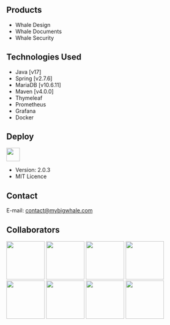 ## Products

- Whale Design
- Whale Documents
- Whale Security

## Technologies Used

- Java [v17]
- Spring [v2.7.6]
- MariaDB [v10.6.11] 
- Maven [v4.0.0]
- Thymeleaf
- Prometheus
- Grafana
- Docker


## Deploy
<a href="https://mybigwhale.com/"><img src="https://img.icons8.com/?size=512&id=13450&format=png" width="35" height="35"></a>
- Version: 2.0.3
- MIT Licence

## Contact
E-mail: contact@mybigwhale.com

## Collaborators
<a href="https://github.com/bioramonmoratori"><img src="https://github.com/ProjectBIGWHALE/bigwhale/assets/90486302/d4afb72c-ec3a-4672-b376-c4d33a4aa11c" width="100" height="100"></a>
<a href="https://github.com/amandapvln"><img src="https://github.com/ProjectBIGWHALE/bigwhale/assets/90486302/4de40297-eb96-45ed-b4c4-7b1fb8cbb65a" width="100" height="100"></a>
<a href="https://github.com/erasmobezerra"><img src="https://github.com/ProjectBIGWHALE/bigwhale/assets/90486302/837b8b18-b812-451a-b777-073e33b3d068" width="100" height="100"></a>
<a href="https://github.com/LarissaLunguinho"><img src="https://github.com/ProjectBIGWHALE/bigwhale/assets/90486302/c540875d-5e67-44eb-9708-8aacd848c1c6" width="100" height="100"></a>
<a href="https://github.com/LeoSilva011"><img src="https://github.com/ProjectBIGWHALE/bigwhale/assets/90486302/8cc62cfd-c987-4b43-bc04-3ae7db9690e4" width="100" height="100"></a>
<a href="https://github.com/Estrela-Marques"><img src="https://github.com/ProjectBIGWHALE/bigwhale/assets/90486302/26dbb5ba-7635-438f-95ce-212054eca08d" width="100" height="100"></a>
<a href="https://github.com/SyllasBraga"><img src="https://github.com/ProjectBIGWHALE/bigwhale/assets/90486302/b8b1a4ef-6dd9-4dbc-a4b1-76c19f544ac7" width="100" height="100"></a>
<a href="https://github.com/Daniellyfreitasc"><img src="https://github.com/ProjectBIGWHALE/bigwhale/assets/90486302/21139113-f64d-4e3e-a0c5-6f7bebc255fa" width="100" height="100"></a>


